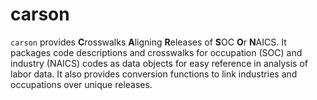 
# carson

<!-- badges: start -->
<!-- badges: end -->

`carson` provides **C**rosswalks **A**ligning **R**eleases of **S**OC **O**r **N**AICS. It packages code descriptions and crosswalks for occupation (SOC) and industry (NAICS) codes as data objects for easy reference in analysis of labor data. It also provides conversion functions to link industries and occupations over unique releases.


